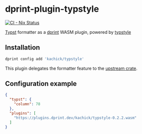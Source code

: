 # dprint-plugin-typstyle

[![CI - Nix Status](https://github.com/kachick/dprint-plugin-typstyle/actions/workflows/nix.yml/badge.svg?branch=main)](https://github.com/kachick/dprint-plugin-typstyle/actions/workflows/nix.yml?query=branch%3Amain+)

[Typst](https://github.com/typst/typst) formatter as a [dprint](https://github.com/dprint/dprint) WASM plugin, powered by [typstyle](https://github.com/Enter-tainer/typstyle)

## Installation

```bash
dprint config add 'kachick/typstyle'
```

This plugin delegates the formatter feature to the [upstream crate](https://github.com/Enter-tainer/typstyle).

## Configuration example

```json
{
  "typst": {
    "column": 78
  },
  "plugins": [
    "https://plugins.dprint.dev/kachick/typstyle-0.2.2.wasm"
  ]
}
```
